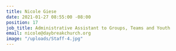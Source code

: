 ```yaml
---
title: Nicole Giese
date: 2021-01-27 08:55:00 -08:00
position: 17
job_title: Administrative Assistant to Groups, Teams and Youth
email: nicole@daybreakchurch.org
image: "/uploads/Staff-4.jpg"
---
```


